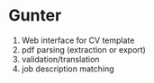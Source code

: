 # Gunter

1. Web interface for CV template
2. pdf parsing (extraction or export) 
3. validation/translation                     
4. job description matching
